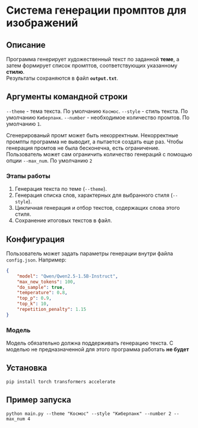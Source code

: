# Система генерации промптов для изображений

## Описание
Программа генерирует художественный текст по заданной **теме**, а затем формирует список промптов, соответствующих указанному **стилю**.   
Результаты сохраняются в файл **`output.txt`**.

## Аргументы командной строки
`--theme` - тема текста. По умолчанию `Космос`.
`--style` - стиль текста. По умолчанию `Киберпанк`.
`--number` - необходимое количество промтов. По умолчанию `1`.

Сгенерированый промт может быть некорректным.
Некорректные промпты программа не выводит, а пытается создать еще раз.
Чтобы генерация промтов не была бесконечна, есть ограничение.
Пользователь может сам ограничить количество генераций с помощью опции `--max_num`. По умолчанию `2`

### Этапы работы
1. Генерация текста по теме (`--theme`).
2. Генерация списка слов, характерных для выбранного стиля (`--style`).
3. Цикличная генерация и отбор текстов, содержащих слова этого стиля.
4. Сохранение итоговых текстов в файл.

## Конфигурация
Пользователь может задать параметры генерации внутри файла `config.json`. Например:
```json
{
    "model": "Qwen/Qwen2.5-1.5B-Instruct",
    "max_new_tokens": 100,
    "do_sample": true,     
    "temperature": 0.8,          
    "top_p": 0.9,
    "top_k": 10,
    "repetition_penalty": 1.15
}
```

### Модель
Модель обязательно должна поддерживать генерацию текста. С моделью не предназначенной для этого программа работать **не будет**

## Установка
`pip install torch transformers accelerate`

## Пример запуска
`python main.py --theme "Космос" --style "Киберпанк" --number 2 --max_num 4`
